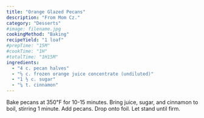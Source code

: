 ```yaml
---
title: "Orange Glazed Pecans"
description: "From Mom Cz."
category: "Desserts"
#image: filename.jpg
cookingMethod: "Baking"
recipeYield: "1 loaf"
#prepTime: "15M"
#cookTime: "1H"
#totalTime: "1H15M"
ingredients:
  - "4 c. pecan halves"
  - "½ c. frozen orange juice concentrate (undiluted)"
  - "1 ½ c. sugar"
  - "¼ t. cinnamon"
---
```


Bake pecans at 350℉ for 10-15 minutes.
Bring juice, sugar, and cinnamon to boil, stirring 1 minute.
Add pecans.
Drop onto foil. Let stand until firm.
